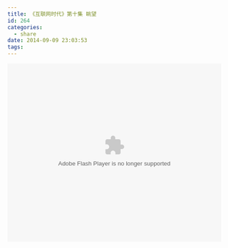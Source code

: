 ```yaml
---
title: 《互联网时代》第十集 眺望
id: 264
categories:
  - share
date: 2014-09-09 23:03:53
tags:
---
```


<embed src="http://static.video.qq.com/TPout.swf?vid=r00152znm67&auto=0" allowFullScreen="true" quality="high" width="480" height="400" align="middle" allowScriptAccess="always" type="application/x-shockwave-flash"></embed>